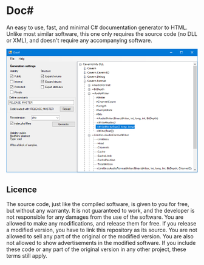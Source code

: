# Doc\#
An easy to use, fast, and minimal C# documentation generator to HTML. Unlike most similar software, this one only requires the source code (no DLL or XML), and doesn't require any accompanying software.

![Doc#](screenshot.png)

## Licence
The source code, just like the compiled software, is given to you for free, but without any warranty. It is not guaranteed to work, and the developer is not responsible for any damages from the use of the software. You are allowed to make any modifications, and release them for free. If you release a modified version, you have to link this repository as its source. You are not allowed to sell any part of the original or the modified version. You are also not allowed to show advertisements in the modified software. If you include these code or any part of the original version in any other project, these terms still apply.
